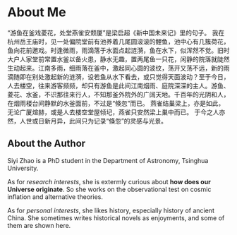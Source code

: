 # About Me

“游鱼在釜戏菱花，处堂燕雀安颓厦”是梁启超《新中国未来记》里的句子。
我在杭州岳王庙时，见一处偏院堂前有池养着几尾圆滚滚的鲤鱼，池中心有几簇荷花，鱼向花前邀戏。时逢微雨，雨滴落于水面点起涟漪，鱼在水下，似浑然不觉。旧时大户人家堂前常置水釜以备火患，静水无趣，置两尾鱼一只花，闲静的院落就陡然生动起来。江南多雨，细雨落在釜中，激起同心圆的波纹，荡开又荡不远，新的雨滴随即在别处激起新的涟漪，设若鱼从水下看去，或只觉得天面波动？至于今日，人去楼空，往来游客频频，却只有游鱼是此间江南烟雨、庭院深深的主人。游鱼、菱花、水釜，不识那往来行人，不知那釜外院外的广阔天地。千百年的光阴和人，在烟雨楼台间静默的水釜面前，不过是“倏忽”而已。
燕雀结巢梁上，亦是如此，无论广厦煊赫，或是人去楼空堂屋倾圮，燕雀只安然梁上巢中而已。
于今之人亦然，人世或日新月异，此间只为记录“倏忽”的灵感与光景。

## About the Author

Siyi Zhao is a PhD student in the Department of Astronomy, Tsinghua University. 

As for *research interests*, she is extermly curious about **how does our Universe originate**. So she works on the observational test on cosmic inflation and alternative theories. 

As for *personal interests*, she likes history, especially history of ancient China. She sometimes writes historical novels as enjoyments, and some of them are shown here.